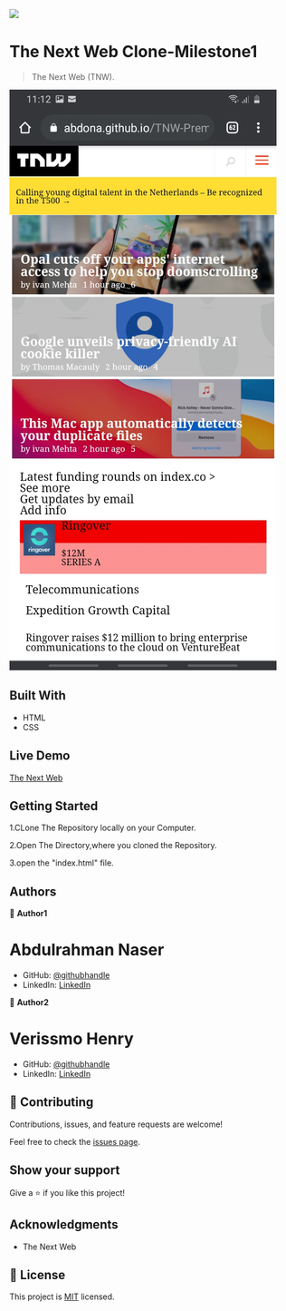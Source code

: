 ![](https://img.shields.io/badge/Microverse-blueviolet)

# The Next Web Clone-Milestone1

> The Next Web (TNW).

![screenshot](/Assets/Images/responsive_mobile.jpg)


## Built With

- HTML
- CSS
## Live Demo

[The Next Web](https://verissimohenry.github.io/TNW-Prema/)


## Getting Started

1.CLone The Repository locally on your Computer.

2.Open The Directory,where you cloned the Repository.

3.open the "index.html" file.

## Authors

👤 **Author1**
# Abdulrahman Naser
- GitHub: [@githubhandle](https://github.com/Abdona)
- LinkedIn: [LinkedIn](https://www.linkedin.com/in/abdulrahman-nasser-2b7173131/)

👤 **Author2**
# Verissmo Henry
- GitHub: [@githubhandle](https://github.com/verissimohenry)
- LinkedIn: [LinkedIn](https://www.linkedin.com/in/henry-verissimo-618906167/)

## 🤝 Contributing

Contributions, issues, and feature requests are welcome!

Feel free to check the [issues page](https://github.com/Abdona/Project_Positioning-Floating/pull/3#issue-576494545).

## Show your support

Give a ⭐️ if you like this project!

## Acknowledgments

- The Next Web

## 📝 License

This project is [MIT](https://opensource.org/licenses/MIT) licensed.
